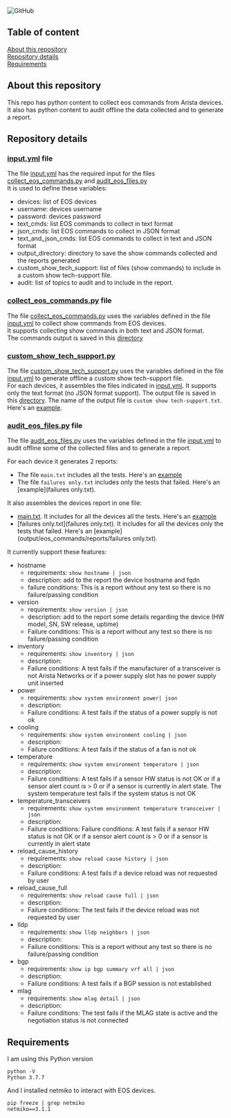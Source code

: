 ![GitHub](https://img.shields.io/github/license/ksator/arista_eos_audit)   
 
## Table of content

[About this repository](#about-this-repository)  
[Repository details](#repository-details)   
[Requirements](#requirements)  

## About this repository 

This repo has python content to collect eos commands from Arista devices.  
It also has python content to audit offline the data collected and to generate a report.  

## Repository details 

### [input.yml](input.yml) file 

The file [input.yml](input.yml) has the required input for the files [collect_eos_commands.py](collect_eos_commands.py) and  [audit_eos_files.py](audit_eos_files.py)   
It is used to define these variables:    
- devices: list of EOS devices
- username: devices username 
- password: devices password
- text_cmds: list EOS commands to collect in text format
- json_cmds: list EOS commands to collect in JSON format
- text_and_json_cmds: list EOS commands to collect in text and JSON format 
- output_directory: directory to save the show commands collected and the reports generated
- custom_show_tech_support: list of files (show commands) to include in a custom show tech-support file. 
- audit: list of topics to audit and to include in the report.  

### [collect_eos_commands.py](collect_eos_commands.py) file 

The file [collect_eos_commands.py](collect_eos_commands.py) uses the variables defined in the file [input.yml](input.yml) to collect show commands from EOS devices.  
It supports collecting show commands in both text and JSON format.  
The commands output is saved in this [directory](output/eos_commands)

### [custom_show_tech_support.py](custom_show_tech_support.py)

The file [custom_show_tech_support.py](custom_show_tech_support.py) uses the variables defined in the file [input.yml](input.yml) to generate offline a custom show tech-support file.  
For each devices, it assembles the files indicated in [input.yml](input.yml). It supports only the text format (no JSON format support). The output file is saved in this [directory](output/eos_commands/text). The name of the output file is `custom show tech-support.txt`. Here's an [example](output/eos_commands/text). 
  
### [audit_eos_files.py](audit_eos_files.py) file 

The file [audit_eos_files.py](audit_eos_files.py) uses the variables defined in the file [input.yml](input.yml) to audit offline some of the collected files and to generate a report.  

For each device it generates 2 reports: 
- The file ```main.txt``` includes all the tests. Here's an [example](main.txt) 
- The file ```failures only.txt``` includes only the tests that failed. Here's an [example](failures only.txt).  

It also assembles the devices report in one file: 
- [main.txt](main.txt). It includes for all the devices all the tests. Here's an [example](output/eos_commands/reports/main.txt)  
- [failures only.txt](failures only.txt). It includes for all the devices only the tests that failed. Here's an [example](output/eos_commands/reports/failures only.txt).  

It currently support these features:  
- hostname
  - requirements: ```show hostname | json```
  - description: add to the report the device hostname and fqdn 
  - failure conditions: This is a report without any test so there is no failure/passing condition
- version
  - requirements: ```show version | json```
  - description: add to the report some details regarding the device (HW model, SN, SW release, uptime)
  - Failure conditions: This is a report without any test so there is no failure/passing condition
- inventory 
  - requirements: ```show inventory | json```
  - description: 
  - Failure conditions: A test fails if the manufacturer of a transceiver is not Arista Networks or if a power supply slot has no power supply unit inserted
- power 
  - requirements: ```show system environment power| json```
  - description: 
  - Failure conditions: A test fails if the status of a power supply is not ok
- cooling
  - requirements: ```show system environment cooling | json```
  - description: 
  - Failure conditions: A test fails if the status of a fan is not ok
- temperature
  - requirements: ```show system environment temperature | json```
  - description: 
  - Failure conditions: A test fails if a sensor HW status is not OK or if a sensor alert count is > 0 or if a sensor is currently in alert state. The system temperature test fails if the system status is not OK
- temperature_transceivers
  - requirements: ```show system environment temperature transceiver | json```
  - description: 
  - Failure conditions: Failure conditions: A test fails if a sensor HW status is not OK or if a sensor alert count is > 0 or if a sensor is currently in alert state
- reload_cause_history
  - requirements: ```show reload cause history | json```
  - description: 
  - Failure conditions: A test fails if a device reload was not requested by user
- reload_cause_full
  - requirements: ```show reload cause full | json```
  - description: 
  - Failure conditions: The test fails if the device reload was not requested by user
- lldp
  - requirements: ```show lldp neighbors | json```
  - description: 
  - Failure conditions: This is a report without any test so there is no failure/passing condition
- bgp
  - requirements: ```show ip bgp summary vrf all | json```
  - description: 
  - Failure conditions: A test fails if a BGP session is not established
- mlag
  - requirements: ```show mlag detail | json```
  - description: 
  - Failure conditions: The test fails if the MLAG state is active and the negotiation status is not connected
  

 
## Requirements

I am using this Python version
```
python -V
Python 3.7.7
```
And I installed netmiko to interact with EOS devices.  
```
pip freeze | grep netmiko
netmiko==3.1.1
```


